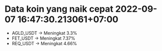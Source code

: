 # Data koin yang naik cepat 2022-09-07 16:47:30.213061+07:00

* AGLD_USDT -> Meningkat 3.3%
* FET_USDT -> Meningkat 7.37%
* REQ_USDT -> Meningkat 4.66%
